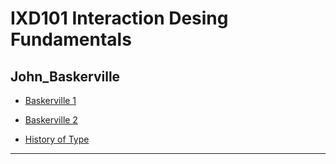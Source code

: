 IXD101 Interaction Desing Fundamentals 
======================================

John_Baskerville
-----------------

- [Baskerville 1](https://cwallen199.github.io/John_baskerville/john-baskerville1.html)

- [Baskerville 2](https://cwallen199.github.io/John_baskerville/john-baskerville2.html)

- [History of Type](https://cwallen199.github.io/John_baskerville/The_History_of_Type.html)
--------------------